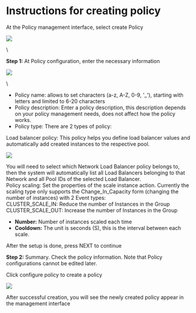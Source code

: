 # Instructions for creating policy

At the Policy management interface, select create Policy

![](https://docs.vngcloud.vn/download/attachments/59802601/image2019-5-23\_23-58-51.png?version=1\&modificationDate=1685005676000\&api=v2)

\


**Step 1:** At Policy configuration, enter the necessary information

![](https://docs.vngcloud.vn/download/attachments/59802601/image2019-5-23\_23-59-5.png?version=1\&modificationDate=1685005706000\&api=v2)

\


* Policy name: allows to set characters (a-z, A-Z, 0-9, '\_'), starting with letters and limited to 6-20 characters
* Policy description: Enter a policy description, this description depends on your policy management needs, does not affect how the policy works.
* Policy type: There are 2 types of policy:

Load balancer policy: This policy helps you define load balancer values and automatically add created instances to the respective pool.

![](https://docs.vngcloud.vn/download/attachments/59802601/image2020-6-30\_10-0-17.png?version=1\&modificationDate=1685005736000\&api=v2)

You will need to select which Network Load Balancer policy belongs to, then the system will automatically list all Load Balancers belonging to that Network and all Pool IDs of the selected Load Balancer.\
Policy scaling: Set the properties of the scale instance action. Currently the scaling type only supports the Change\_In\_Capacity form (changing the number of instances) with 2 Event types:\
CLUSTER\_SCALE\_IN: Reduce the number of Instances in the Group\
CLUSTER\_SCALE\_OUT: Increase the number of Instances in the Group

* **Number:** Number of instances scaled each time
* **Cooldown:** The unit is seconds (S), this is the interval between each scale.

After the setup is done, press NEXT to continue

**Step 2:** Summary. Check the policy information. Note that Policy configurations cannot be edited later.

Click configure policy to create a policy

![](https://docs.vngcloud.vn/download/attachments/59802601/image2019-5-23\_23-59-55.png?version=1\&modificationDate=1685005783000\&api=v2)

After successful creation, you will see the newly created policy appear in the management interface
